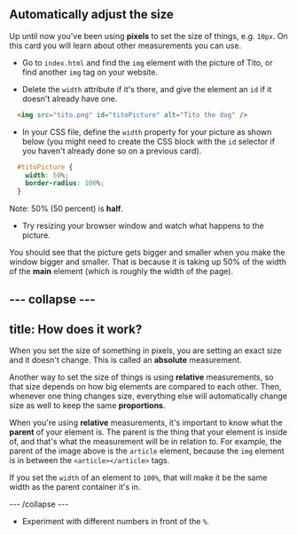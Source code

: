 ## Automatically adjust the size

Up until now you've been using **pixels** to set the size of things, e.g. `10px`. On this card you will learn about other measurements you can use.

+ Go to `index.html` and find the `img` element with the picture of Tito, or find another `img` tag on your website.

+ Delete the `width` attribute if it's there, and give the element an `id` if it doesn't already have one.

```html
  <img src="tito.png" id="titoPicture" alt="Tito the dog" />
``` 

+ In your CSS file, define the `width` property for your picture as shown below (you might need to create the CSS block with the `id` selector if you haven't already done so on a previous card).

```css
  #titoPicture {
    width: 50%;
    border-radius: 100%;
  }
```

Note: 50% (50 percent) is **half**. 

+ Try resizing your browser window and watch what happens to the picture.

You should see that the picture gets bigger and smaller when you make the window bigger and smaller. That is because it is taking up 50% of the width of the **main** element (which is roughly the width of the page).

--- collapse ---
---
title: How does it work?
---

When you set the size of something in pixels, you are setting an exact size and it doesn't change. This is called an **absolute** measurement. 

Another way to set the size of things is using **relative** measurements, so that size depends on how big elements are compared to each other. Then, whenever one thing changes size, everything else will automatically change size as well to keep the same **proportions**. 

When you're using **relative** measurements, it's important to know what the **parent** of your element is. The parent is the thing that your element is inside of, and that's what the measurement will be in relation to. For example, the parent of the image above is the `article` element, because the `img` element is in between the `<article></article>` tags.

If you set the `width` of an element to `100%`, that will make it be the same width as the parent container it's in.

--- /collapse ---

+ Experiment with different numbers in front of the `%`.
